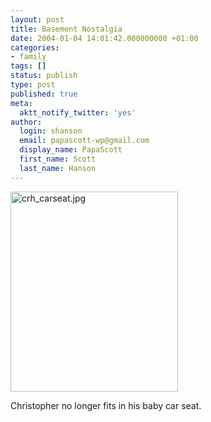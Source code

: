 ```yaml
---
layout: post
title: Basement Nostalgia
date: 2004-01-04 14:01:42.000000000 +01:00
categories:
- family
tags: []
status: publish
type: post
published: true
meta:
  aktt_notify_twitter: 'yes'
author:
  login: shanson
  email: papascott-wp@gmail.com
  display_name: PapaScott
  first_name: Scott
  last_name: Hanson
---
```

<p><img alt="crh_carseat.jpg" src="http://www.papascott.de/wordpress/wp-content/uploads/2004/01/crh_carseat.jpg" width="268" height="320" border="0" /></p>
<p>Christopher no longer fits in his baby car seat.</p>

